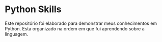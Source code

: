 # Python Skills
Este repositório foi elaborado para demonstrar meus conhecimentos em Python.
Esta organizado na ordem em que fui aprendendo sobre a linguagem.
